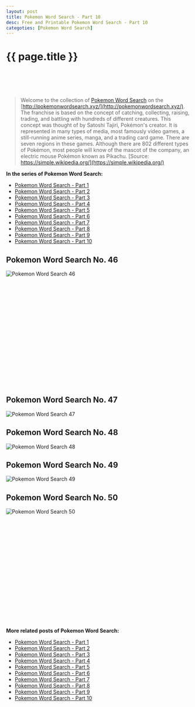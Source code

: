 ```yaml
---
layout: post
title: Pokemon Word Search - Part 10
desc: Free and Printable Pokemon Word Search - Part 10
categoties: [Pokemon Word Search]
---
```

{{ page.title }}
================
<script async src="//pagead2.googlesyndication.com/pagead/js/adsbygoogle.js"></script><!-- UnderTitleAds --> <ins class="adsbygoogle" style="display:inline-block;width:468px;height:60px" data-ad-client="ca-pub-6753140515841889" data-ad-slot="4010138290"></ins><script> (adsbygoogle = window.adsbygoogle || []).push({}); </script>

> Welcome to the collection of [Pokemon Word Search](http://pokemonwordsearch.xyz/) on the [http://pokemonwordsearch.xyz/](http://pokemonwordsearch.xyz/). The franchise is based on the concept of catching, collecting, raising, trading, and battling with hundreds of different creatures. This concept was thought of by Satoshi Tajiri, Pokémon's creator. It is represented in many types of media, most famously video games, a still-running anime series, manga, and a trading card game. There are seven regions in these games. Although there are 802 different types of Pokémon, most people will know of the mascot of the company, an electric mouse Pokémon known as Pikachu. [Source: https://simple.wikipedia.org/](https://simple.wikipedia.org/)

**In the series of Pokemon Word Search:**

* [Pokemon Word Search - Part 1](http://pokemonwordsearch.xyz/2018/04/26/Pokemon-Word-Search-part-1.html)
* [Pokemon Word Search - Part 2](http://pokemonwordsearch.xyz/2018/04/26/Pokemon-Word-Search-part-2.html)
* [Pokemon Word Search - Part 3](http://pokemonwordsearch.xyz/2018/04/26/Pokemon-Word-Search-part-3.html)
* [Pokemon Word Search - Part 4](http://pokemonwordsearch.xyz/2018/04/26/Pokemon-Word-Search-part-4.html)
* [Pokemon Word Search - Part 5](http://pokemonwordsearch.xyz/2018/04/26/Pokemon-Word-Search-part-5.html)
* [Pokemon Word Search - Part 6](http://pokemonwordsearch.xyz/2018/04/26/Pokemon-Word-Search-part-6.html)
* [Pokemon Word Search - Part 7](http://pokemonwordsearch.xyz/2018/04/26/Pokemon-Word-Search-part-7.html)
* [Pokemon Word Search - Part 8](http://pokemonwordsearch.xyz/2018/04/26/Pokemon-Word-Search-part-8.html)
* [Pokemon Word Search - Part 9](http://pokemonwordsearch.xyz/2018/04/26/Pokemon-Word-Search-part-9.html)
* [Pokemon Word Search - Part 10](http://pokemonwordsearch.xyz/2018/04/26/Pokemon-Word-Search-part-10.html)

## Pokemon Word Search No. 46
![Pokemon Word Search 46](http://pokemonwordsearch.xyz/images/Pokemon-Word-Search%20(46).jpg "Pokemon Word Search 46")

<script async src="//pagead2.googlesyndication.com/pagead/js/adsbygoogle.js"></script><!-- Texxtonly --><ins class="adsbygoogle" style="display:inline-block;width:336px;height:280px" data-ad-client="ca-pub-6753140515841889" data-ad-slot="3207852233"></ins><script>(adsbygoogle = window.adsbygoogle || []).push({}); </script>

## Pokemon Word Search No. 47
![Pokemon Word Search 47](http://pokemonwordsearch.xyz/images/Pokemon-Word-Search%20(47).jpg "Pokemon Word Search 47")

## Pokemon Word Search No. 48
![Pokemon Word Search 48](http://pokemonwordsearch.xyz/images/Pokemon-Word-Search%20(48).jpg "Pokemon Word Search 48")

## Pokemon Word Search No. 49
![Pokemon Word Search 49](http://pokemonwordsearch.xyz/images/Pokemon-Word-Search%20(49).jpg "Pokemon Word Search 49")

## Pokemon Word Search No. 50
![Pokemon Word Search 50](http://pokemonwordsearch.xyz/images/Pokemon-Word-Search%20(50).jpg "Pokemon Word Search 50")

<script async src="//pagead2.googlesyndication.com/pagead/js/adsbygoogle.js"></script><!-- Texxtonly --><ins class="adsbygoogle" style="display:inline-block;width:336px;height:280px" data-ad-client="ca-pub-6753140515841889" data-ad-slot="3207852233"></ins><script>(adsbygoogle = window.adsbygoogle || []).push({}); </script>

**More related posts of Pokemon Word Search:**

* [Pokemon Word Search - Part 1](http://pokemonwordsearch.xyz/2018/04/26/Pokemon-Word-Search-part-1.html)
* [Pokemon Word Search - Part 2](http://pokemonwordsearch.xyz/2018/04/26/Pokemon-Word-Search-part-2.html)
* [Pokemon Word Search - Part 3](http://pokemonwordsearch.xyz/2018/04/26/Pokemon-Word-Search-part-3.html)
* [Pokemon Word Search - Part 4](http://pokemonwordsearch.xyz/2018/04/26/Pokemon-Word-Search-part-4.html)
* [Pokemon Word Search - Part 5](http://pokemonwordsearch.xyz/2018/04/26/Pokemon-Word-Search-part-5.html)
* [Pokemon Word Search - Part 6](http://pokemonwordsearch.xyz/2018/04/26/Pokemon-Word-Search-part-6.html)
* [Pokemon Word Search - Part 7](http://pokemonwordsearch.xyz/2018/04/26/Pokemon-Word-Search-part-7.html)
* [Pokemon Word Search - Part 8](http://pokemonwordsearch.xyz/2018/04/26/Pokemon-Word-Search-part-8.html)
* [Pokemon Word Search - Part 9](http://pokemonwordsearch.xyz/2018/04/26/Pokemon-Word-Search-part-9.html)
* [Pokemon Word Search - Part 10](http://pokemonwordsearch.xyz/2018/04/26/Pokemon-Word-Search-part-10.html)

